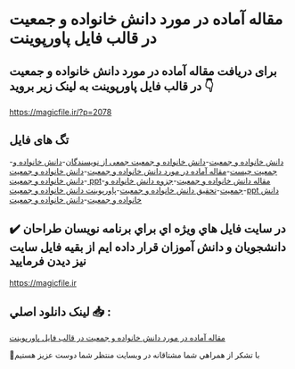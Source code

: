 # مقاله آماده در مورد دانش خانواده و جمعیت در قالب فایل پاورپوینت

## برای دریافت مقاله آماده در مورد دانش خانواده و جمعیت در قالب فایل پاورپوینت به لینک زیر بروید 👇

https://magicfile.ir/?p=2078

## تگ های فایل

-[دانش خانواده و جمعيت](https://magicfile.ir/product/%d9%85%d9%82%d8%a7%d9%84%d9%87-%d8%a2%d9%85%d8%a7%d8%af%d9%87-%d8%af%d8%b1-%d9%85%d9%88%d8%b1%d8%af-%d8%af%d8%a7%d9%86%d8%b4-%d8%ae%d8%a7%d9%86%d9%88%d8%a7%d8%af%d9%87-%d9%88-%d8%ac%d9%85%d8%b9%d9%8a%d8%aa/)-[دانش خانواده و جمعیت جمعی از نویسندگان](https://magicfile.ir/product/%d9%85%d9%82%d8%a7%d9%84%d9%87-%d8%a2%d9%85%d8%a7%d8%af%d9%87-%d8%af%d8%b1-%d9%85%d9%88%d8%b1%d8%af-%d8%af%d8%a7%d9%86%d8%b4-%d8%ae%d8%a7%d9%86%d9%88%d8%a7%d8%af%d9%87-%d9%88-%d8%ac%d9%85%d8%b9%d9%8a%d8%aa/)-[دانش خانواده و جمعیت چیست](https://magicfile.ir/product/%d9%85%d9%82%d8%a7%d9%84%d9%87-%d8%a2%d9%85%d8%a7%d8%af%d9%87-%d8%af%d8%b1-%d9%85%d9%88%d8%b1%d8%af-%d8%af%d8%a7%d9%86%d8%b4-%d8%ae%d8%a7%d9%86%d9%88%d8%a7%d8%af%d9%87-%d9%88-%d8%ac%d9%85%d8%b9%d9%8a%d8%aa/)-[مقاله آماده در مورد دانش خانواده و جمعيت](https://magicfile.ir/product/%d9%85%d9%82%d8%a7%d9%84%d9%87-%d8%a2%d9%85%d8%a7%d8%af%d9%87-%d8%af%d8%b1-%d9%85%d9%88%d8%b1%d8%af-%d8%af%d8%a7%d9%86%d8%b4-%d8%ae%d8%a7%d9%86%d9%88%d8%a7%d8%af%d9%87-%d9%88-%d8%ac%d9%85%d8%b9%d9%8a%d8%aa/)-[دانش خانواده و جمعيت ](https://magicfile.ir/product/%d9%85%d9%82%d8%a7%d9%84%d9%87-%d8%a2%d9%85%d8%a7%d8%af%d9%87-%d8%af%d8%b1-%d9%85%d9%88%d8%b1%d8%af-%d8%af%d8%a7%d9%86%d8%b4-%d8%ae%d8%a7%d9%86%d9%88%d8%a7%d8%af%d9%87-%d9%88-%d8%ac%d9%85%d8%b9%d9%8a%d8%aa/)-[دانش خانواده و جمعيت ppt](https://magicfile.ir/product/%d9%85%d9%82%d8%a7%d9%84%d9%87-%d8%a2%d9%85%d8%a7%d8%af%d9%87-%d8%af%d8%b1-%d9%85%d9%88%d8%b1%d8%af-%d8%af%d8%a7%d9%86%d8%b4-%d8%ae%d8%a7%d9%86%d9%88%d8%a7%d8%af%d9%87-%d9%88-%d8%ac%d9%85%d8%b9%d9%8a%d8%aa/)-[مقاله دانش خانواده و جمعیت](https://magicfile.ir/product/%d9%85%d9%82%d8%a7%d9%84%d9%87-%d8%a2%d9%85%d8%a7%d8%af%d9%87-%d8%af%d8%b1-%d9%85%d9%88%d8%b1%d8%af-%d8%af%d8%a7%d9%86%d8%b4-%d8%ae%d8%a7%d9%86%d9%88%d8%a7%d8%af%d9%87-%d9%88-%d8%ac%d9%85%d8%b9%d9%8a%d8%aa/)-[جزوه دانش خانواده و جمعیت](https://magicfile.ir/product/%d9%85%d9%82%d8%a7%d9%84%d9%87-%d8%a2%d9%85%d8%a7%d8%af%d9%87-%d8%af%d8%b1-%d9%85%d9%88%d8%b1%d8%af-%d8%af%d8%a7%d9%86%d8%b4-%d8%ae%d8%a7%d9%86%d9%88%d8%a7%d8%af%d9%87-%d9%88-%d8%ac%d9%85%d8%b9%d9%8a%d8%aa/)-[تحقیق دانش خانواده و جمعیت](https://magicfile.ir/product/%d9%85%d9%82%d8%a7%d9%84%d9%87-%d8%a2%d9%85%d8%a7%d8%af%d9%87-%d8%af%d8%b1-%d9%85%d9%88%d8%b1%d8%af-%d8%af%d8%a7%d9%86%d8%b4-%d8%ae%d8%a7%d9%86%d9%88%d8%a7%d8%af%d9%87-%d9%88-%d8%ac%d9%85%d8%b9%d9%8a%d8%aa/)-[پاورپوینت دانش خانواده و جمعیت](https://magicfile.ir/product/%d9%85%d9%82%d8%a7%d9%84%d9%87-%d8%a2%d9%85%d8%a7%d8%af%d9%87-%d8%af%d8%b1-%d9%85%d9%88%d8%b1%d8%af-%d8%af%d8%a7%d9%86%d8%b4-%d8%ae%d8%a7%d9%86%d9%88%d8%a7%d8%af%d9%87-%d9%88-%d8%ac%d9%85%d8%b9%d9%8a%d8%aa/)-[ppt دانش خانواده و جمعیت](https://magicfile.ir/product/%d9%85%d9%82%d8%a7%d9%84%d9%87-%d8%a2%d9%85%d8%a7%d8%af%d9%87-%d8%af%d8%b1-%d9%85%d9%88%d8%b1%d8%af-%d8%af%d8%a7%d9%86%d8%b4-%d8%ae%d8%a7%d9%86%d9%88%d8%a7%d8%af%d9%87-%d9%88-%d8%ac%d9%85%d8%b9%d9%8a%d8%aa/)-[دانش خانواده و جمعیت](https://magicfile.ir/product/%d9%85%d9%82%d8%a7%d9%84%d9%87-%d8%a2%d9%85%d8%a7%d8%af%d9%87-%d8%af%d8%b1-%d9%85%d9%88%d8%b1%d8%af-%d8%af%d8%a7%d9%86%d8%b4-%d8%ae%d8%a7%d9%86%d9%88%d8%a7%d8%af%d9%87-%d9%88-%d8%ac%d9%85%d8%b9%d9%8a%d8%aa/)

## ✔️ در سايت فايل هاي ويژه اي براي برنامه نويسان طراحان دانشجويان و دانش آموزان قرار داده ايم از بقيه فايل سايت نيز ديدن فرماييد

https://magicfile.ir


## لينک دانلود اصلي 📥 :

[مقاله آماده در مورد دانش خانواده و جمعیت در قالب فایل پاورپوینت](https://magicfile.ir/product/%d9%85%d9%82%d8%a7%d9%84%d9%87-%d8%a2%d9%85%d8%a7%d8%af%d9%87-%d8%af%d8%b1-%d9%85%d9%88%d8%b1%d8%af-%d8%af%d8%a7%d9%86%d8%b4-%d8%ae%d8%a7%d9%86%d9%88%d8%a7%d8%af%d9%87-%d9%88-%d8%ac%d9%85%d8%b9%d9%8a%d8%aa/) 


🙏با تشکر از همراهي شما مشتاقانه در وبسایت منتظر شما دوست عزیز هستیم

